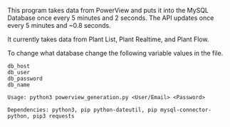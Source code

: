 This program takes data from PowerView and puts it into the MySQL Database once every 5 minutes and 2 seconds. The API updates once every 5 minutes and ~0.8 seconds.

It currently takes data from Plant List, Plant Realtime, and Plant Flow.

To change what database change the following variable values in the file.
```
db_host 
db_user 
db_password 
db_name 
```


```
Usage: python3 powerview_generation.py <User/Email> <Password>
```

```
Dependencies: python3, pip python-dateutil, pip mysql-connector-python, pip3 requests
```
